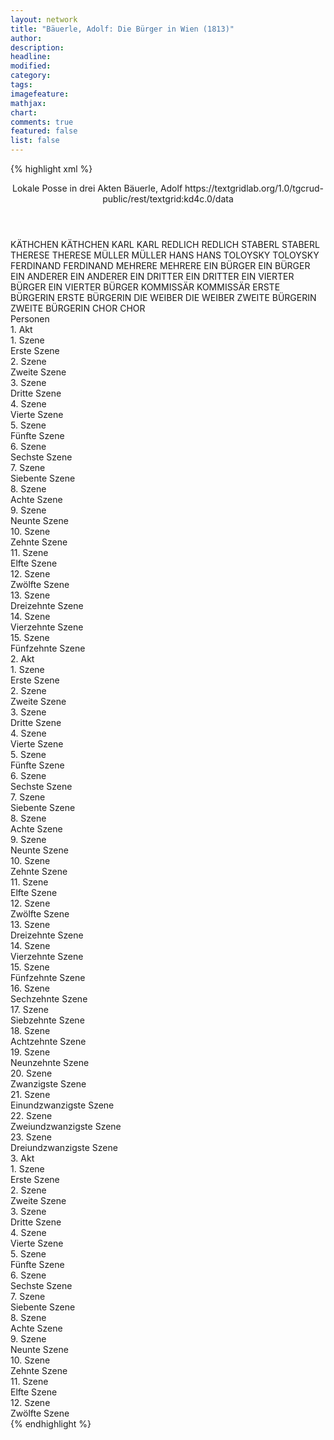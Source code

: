 ```yaml
---
layout: network
title: "Bäuerle, Adolf: Die Bürger in Wien (1813)"
author:
description:
headline:
modified:
category:
tags:
imagefeature:
mathjax:
chart:
comments: true
featured: false
list: false
---
```

{% highlight xml %}
<?xml-model href="https://raw.githubusercontent.com/DLiNa/project/master/rules/lina.rnc"?><?xml-model href="https://raw.githubusercontent.com/DLiNa/project/master/rules/lina.sch"?>
<play xmlns="http://lina.digital">
  <header>
    <title>Die Bürger in Wien</title>
    <subtitle>Lokale Posse in drei Akten</subtitle>
    <genretitle/>
    <author>Bäuerle, Adolf</author>
    <date type="print" when="1820"/>
    <date type="premiere" when="1813"/>
    <date type="written"/>
    <source>https://textgridlab.org/1.0/tgcrud-public/rest/textgrid:kd4c.0/data</source>
  </header>
  <personae>
    <character>
      <name>KÄTHCHEN</name>
      <alias xml:id="käthchen">
        <name>KÄTHCHEN</name>
      </alias>
    </character>
    <character>
      <name>KARL</name>
      <alias xml:id="karl">
        <name>KARL</name>
      </alias>
    </character>
    <character>
      <name>REDLICH</name>
      <alias xml:id="redlich">
        <name>REDLICH</name>
      </alias>
    </character>
    <character>
      <name>STABERL</name>
      <alias xml:id="staberl">
        <name>STABERL</name>
      </alias>
    </character>
    <character>
      <name>THERESE</name>
      <alias xml:id="therese">
        <name>THERESE</name>
      </alias>
    </character>
    <character>
      <name>MÜLLER</name>
      <alias xml:id="müller">
        <name>MÜLLER</name>
      </alias>
    </character>
    <character>
      <name>HANS</name>
      <alias xml:id="hans">
        <name>HANS</name>
      </alias>
    </character>
    <character>
      <name>TOLOYSKY</name>
      <alias xml:id="toloysky">
        <name>TOLOYSKY</name>
      </alias>
    </character>
    <character>
      <name>FERDINAND</name>
      <alias xml:id="ferdinand">
        <name>FERDINAND</name>
      </alias>
    </character>
    <character>
      <name>MEHRERE</name>
      <alias xml:id="mehrere">
        <name>MEHRERE</name>
      </alias>
    </character>
    <character>
      <name>EIN BÜRGER</name>
      <alias xml:id="ein_bürger">
        <name>EIN BÜRGER</name>
      </alias>
    </character>
    <character>
      <name>EIN ANDERER</name>
      <alias xml:id="ein_anderer">
        <name>EIN ANDERER</name>
      </alias>
    </character>
    <character>
      <name>EIN DRITTER</name>
      <alias xml:id="ein_dritter">
        <name>EIN DRITTER</name>
      </alias>
    </character>
    <character>
      <name>EIN VIERTER BÜRGER</name>
      <alias xml:id="ein_vierter_bürger">
        <name>EIN VIERTER BÜRGER</name>
      </alias>
    </character>
    <character>
      <name>KOMMISSÄR</name>
      <alias xml:id="kommissär">
        <name>KOMMISSÄR</name>
      </alias>
    </character>
    <character>
      <name>ERSTE BÜRGERIN</name>
      <alias xml:id="erste_bürgerin">
        <name>ERSTE BÜRGERIN</name>
      </alias>
    </character>
    <character>
      <name>DIE WEIBER</name>
      <alias xml:id="die_weiber">
        <name>DIE WEIBER</name>
      </alias>
    </character>
    <character>
      <name>ZWEITE BÜRGERIN</name>
      <alias xml:id="zweite_bürgerin">
        <name>ZWEITE BÜRGERIN</name>
      </alias>
    </character>
    <character>
      <name>CHOR</name>
      <alias xml:id="chor">
        <name>CHOR</name>
      </alias>
    </character>
  </personae>
  <text>
    <div>
      <head>Personen</head>
    </div>
    <div>
      <head>1. Akt</head>
      <div>
        <head>1. Szene</head>
        <div>
          <head>Erste Szene</head>
          <sp who="#käthchen">
            <amount n="1" unit="speech_acts"/>
            <amount n="72" unit="words"/>
            <amount n="402" unit="chars"/>
          </sp>
        </div>
      </div>
      <div>
        <head>2. Szene</head>
        <div>
          <head>Zweite Szene</head>
          <sp who="#karl">
            <amount n="5" unit="speech_acts"/>
            <amount n="174" unit="words"/>
            <amount n="1" unit="lines"/>
            <amount n="930" unit="chars"/>
          </sp>
          <sp who="#käthchen">
            <amount n="4" unit="speech_acts"/>
            <amount n="115" unit="words"/>
            <amount n="1" unit="lines"/>
            <amount n="607" unit="chars"/>
          </sp>
        </div>
      </div>
      <div>
        <head>3. Szene</head>
        <div>
          <head>Dritte Szene</head>
          <sp who="#redlich">
            <amount n="13" unit="speech_acts"/>
            <amount n="415" unit="words"/>
            <amount n="9" unit="lines"/>
            <amount n="2177" unit="chars"/>
          </sp>
          <sp who="#käthchen">
            <amount n="3" unit="speech_acts"/>
            <amount n="9" unit="words"/>
            <amount n="3" unit="lines"/>
            <amount n="40" unit="chars"/>
          </sp>
          <sp who="#karl">
            <amount n="8" unit="speech_acts"/>
            <amount n="38" unit="words"/>
            <amount n="8" unit="lines"/>
            <amount n="189" unit="chars"/>
          </sp>
        </div>
      </div>
      <div>
        <head>4. Szene</head>
        <div>
          <head>Vierte Szene</head>
          <sp who="#redlich">
            <amount n="1" unit="speech_acts"/>
            <amount n="50" unit="words"/>
            <amount n="299" unit="chars"/>
          </sp>
        </div>
      </div>
      <div>
        <head>5. Szene</head>
        <div>
          <head>Fünfte Szene</head>
          <sp who="#staberl">
            <amount n="6" unit="speech_acts"/>
            <amount n="1021" unit="words"/>
            <amount n="1" unit="lines"/>
            <amount n="5717" unit="chars"/>
          </sp>
          <sp who="#redlich">
            <amount n="5" unit="speech_acts"/>
            <amount n="29" unit="words"/>
            <amount n="5" unit="lines"/>
            <amount n="145" unit="chars"/>
          </sp>
        </div>
      </div>
      <div>
        <head>6. Szene</head>
        <div>
          <head>Sechste Szene</head>
          <sp who="#therese">
            <amount n="5" unit="speech_acts"/>
            <amount n="64" unit="words"/>
            <amount n="4" unit="lines"/>
            <amount n="367" unit="chars"/>
          </sp>
          <sp who="#redlich">
            <amount n="7" unit="speech_acts"/>
            <amount n="240" unit="words"/>
            <amount n="3" unit="lines"/>
            <amount n="1274" unit="chars"/>
          </sp>
          <sp who="#staberl">
            <amount n="7" unit="speech_acts"/>
            <amount n="246" unit="words"/>
            <amount n="5" unit="lines"/>
            <amount n="1335" unit="chars"/>
          </sp>
        </div>
      </div>
      <div>
        <head>7. Szene</head>
        <div>
          <head>Siebente Szene</head>
          <sp who="#redlich">
            <amount n="4" unit="speech_acts"/>
            <amount n="228" unit="words"/>
            <amount n="1236" unit="chars"/>
          </sp>
          <sp who="#therese">
            <amount n="3" unit="speech_acts"/>
            <amount n="23" unit="words"/>
            <amount n="3" unit="lines"/>
            <amount n="106" unit="chars"/>
          </sp>
        </div>
      </div>
      <div>
        <head>8. Szene</head>
        <div>
          <head>Achte Szene</head>
          <sp who="#therese">
            <amount n="1" unit="speech_acts"/>
            <amount n="43" unit="words"/>
            <amount n="227" unit="chars"/>
          </sp>
        </div>
      </div>
      <div>
        <head>9. Szene</head>
        <div>
          <head>Neunte Szene</head>
          <sp who="#müller">
            <amount n="4" unit="speech_acts"/>
            <amount n="105" unit="words"/>
            <amount n="1" unit="lines"/>
            <amount n="598" unit="chars"/>
          </sp>
          <sp who="#therese">
            <amount n="3" unit="speech_acts"/>
            <amount n="64" unit="words"/>
            <amount n="1" unit="lines"/>
            <amount n="384" unit="chars"/>
          </sp>
        </div>
      </div>
      <div>
        <head>10. Szene</head>
        <div>
          <head>Zehnte Szene</head>
          <sp who="#käthchen">
            <amount n="6" unit="speech_acts"/>
            <amount n="222" unit="words"/>
            <amount n="1" unit="lines"/>
            <amount n="1195" unit="chars"/>
          </sp>
          <sp who="#therese">
            <amount n="5" unit="speech_acts"/>
            <amount n="137" unit="words"/>
            <amount n="3" unit="lines"/>
            <amount n="730" unit="chars"/>
          </sp>
          <sp who="#müller">
            <amount n="3" unit="speech_acts"/>
            <amount n="158" unit="words"/>
            <amount n="1" unit="lines"/>
            <amount n="905" unit="chars"/>
          </sp>
        </div>
      </div>
      <div>
        <head>11. Szene</head>
        <div>
          <head>Elfte Szene</head>
          <sp who="#redlich">
            <amount n="8" unit="speech_acts"/>
            <amount n="234" unit="words"/>
            <amount n="3" unit="lines"/>
            <amount n="1353" unit="chars"/>
          </sp>
          <sp who="#therese">
            <amount n="2" unit="speech_acts"/>
            <amount n="12" unit="words"/>
            <amount n="2" unit="lines"/>
            <amount n="57" unit="chars"/>
          </sp>
          <sp who="#hans">
            <amount n="6" unit="speech_acts"/>
            <amount n="99" unit="words"/>
            <amount n="5" unit="lines"/>
            <amount n="498" unit="chars"/>
          </sp>
        </div>
      </div>
      <div>
        <head>12. Szene</head>
        <div>
          <head>Zwölfte Szene</head>
          <sp who="#redlich">
            <amount n="10" unit="speech_acts"/>
            <amount n="260" unit="words"/>
            <amount n="3" unit="lines"/>
            <amount n="1445" unit="chars"/>
          </sp>
          <sp who="#müller">
            <amount n="8" unit="speech_acts"/>
            <amount n="76" unit="words"/>
            <amount n="7" unit="lines"/>
            <amount n="446" unit="chars"/>
          </sp>
          <sp who="#käthchen">
            <amount n="4" unit="speech_acts"/>
            <amount n="44" unit="words"/>
            <amount n="3" unit="lines"/>
            <amount n="233" unit="chars"/>
          </sp>
          <sp who="#therese">
            <amount n="1" unit="speech_acts"/>
            <amount n="13" unit="words"/>
            <amount n="1" unit="lines"/>
            <amount n="63" unit="chars"/>
          </sp>
        </div>
      </div>
      <div>
        <head>13. Szene</head>
        <div>
          <head>Dreizehnte Szene</head>
          <sp who="#staberl">
            <amount n="3" unit="speech_acts"/>
            <amount n="106" unit="words"/>
            <amount n="578" unit="chars"/>
          </sp>
          <sp who="#toloysky">
            <amount n="2" unit="speech_acts"/>
            <amount n="20" unit="words"/>
            <amount n="2" unit="lines"/>
            <amount n="98" unit="chars"/>
          </sp>
          <sp who="#redlich">
            <amount n="4" unit="speech_acts"/>
            <amount n="79" unit="words"/>
            <amount n="3" unit="lines"/>
            <amount n="432" unit="chars"/>
          </sp>
          <sp who="#müller">
            <amount n="2" unit="speech_acts"/>
            <amount n="19" unit="words"/>
            <amount n="2" unit="lines"/>
            <amount n="101" unit="chars"/>
          </sp>
        </div>
      </div>
      <div>
        <head>14. Szene</head>
        <div>
          <head>Vierzehnte Szene</head>
          <sp who="#ferdinand">
            <amount n="3" unit="speech_acts"/>
            <amount n="32" unit="words"/>
            <amount n="2" unit="lines"/>
            <amount n="195" unit="chars"/>
          </sp>
          <sp who="#staberl">
            <amount n="6" unit="speech_acts"/>
            <amount n="55" unit="words"/>
            <amount n="6" unit="lines"/>
            <amount n="288" unit="chars"/>
          </sp>
          <sp who="#redlich">
            <amount n="3" unit="speech_acts"/>
            <amount n="72" unit="words"/>
            <amount n="1" unit="lines"/>
            <amount n="380" unit="chars"/>
          </sp>
          <sp who="#therese">
            <amount n="1" unit="speech_acts"/>
            <amount n="13" unit="words"/>
            <amount n="1" unit="lines"/>
            <amount n="57" unit="chars"/>
          </sp>
          <sp who="#käthchen">
            <amount n="1" unit="speech_acts"/>
            <amount n="7" unit="words"/>
            <amount n="1" unit="lines"/>
            <amount n="39" unit="chars"/>
          </sp>
        </div>
      </div>
      <div>
        <head>15. Szene</head>
        <div>
          <head>Fünfzehnte Szene</head>
          <sp who="#redlich">
            <amount n="10" unit="speech_acts"/>
            <amount n="299" unit="words"/>
            <amount n="21" unit="lines"/>
            <amount n="1605" unit="chars"/>
          </sp>
          <sp who="#staberl">
            <amount n="14" unit="speech_acts"/>
            <amount n="218" unit="words"/>
            <amount n="10" unit="lines"/>
            <amount n="1178" unit="chars"/>
          </sp>
          <sp who="#staberl #toloysky #hans #redlich #müller #käthchen #ein_bürger #ein_anderer #ein_dritter #ein_vierter_bürger">
            <amount n="3" unit="speech_acts"/>
            <amount n="3" unit="words"/>
            <amount n="3" unit="lines"/>
            <amount n="18" unit="chars"/>
          </sp>
          <sp who="#hans">
            <amount n="9" unit="speech_acts"/>
            <amount n="98" unit="words"/>
            <amount n="7" unit="lines"/>
            <amount n="547" unit="chars"/>
          </sp>
          <sp who="#mehrere">
            <amount n="1" unit="speech_acts"/>
            <amount n="2" unit="words"/>
            <amount n="1" unit="lines"/>
            <amount n="9" unit="chars"/>
          </sp>
          <sp who="#ein_bürger">
            <amount n="1" unit="speech_acts"/>
            <amount n="4" unit="words"/>
            <amount n="1" unit="lines"/>
            <amount n="22" unit="chars"/>
          </sp>
          <sp who="#ein_anderer">
            <amount n="1" unit="speech_acts"/>
            <amount n="5" unit="words"/>
            <amount n="1" unit="lines"/>
            <amount n="22" unit="chars"/>
          </sp>
          <sp who="#ein_dritter">
            <amount n="1" unit="speech_acts"/>
            <amount n="5" unit="words"/>
            <amount n="1" unit="lines"/>
            <amount n="27" unit="chars"/>
          </sp>
          <sp who="#toloysky">
            <amount n="1" unit="speech_acts"/>
            <amount n="6" unit="words"/>
            <amount n="1" unit="lines"/>
            <amount n="27" unit="chars"/>
          </sp>
          <sp who="#ein_vierter_bürger">
            <amount n="1" unit="speech_acts"/>
            <amount n="10" unit="words"/>
            <amount n="1" unit="lines"/>
            <amount n="48" unit="chars"/>
          </sp>
          <sp who="#müller">
            <amount n="3" unit="speech_acts"/>
            <amount n="33" unit="words"/>
            <amount n="3" unit="lines"/>
            <amount n="187" unit="chars"/>
          </sp>
          <sp who="#staberl #toloysky #hans #redlich #müller #käthchen #ein_bürger #ein_anderer #ein_dritter #ein_vierter_bürger">
            <amount n="1" unit="speech_acts"/>
            <amount n="7" unit="words"/>
            <amount n="1" unit="lines"/>
            <amount n="35" unit="chars"/>
          </sp>
        </div>
      </div>
    </div>
    <div>
      <head>2. Akt</head>
      <div>
        <head>1. Szene</head>
        <div>
          <head>Erste Szene</head>
          <sp who="#redlich">
            <amount n="1" unit="speech_acts"/>
            <amount n="42" unit="words"/>
            <amount n="219" unit="chars"/>
          </sp>
        </div>
      </div>
      <div>
        <head>2. Szene</head>
        <div>
          <head>Zweite Szene</head>
          <sp who="#staberl">
            <amount n="8" unit="speech_acts"/>
            <amount n="469" unit="words"/>
            <amount n="1" unit="lines"/>
            <amount n="2525" unit="chars"/>
          </sp>
          <sp who="#redlich">
            <amount n="8" unit="speech_acts"/>
            <amount n="137" unit="words"/>
            <amount n="6" unit="lines"/>
            <amount n="756" unit="chars"/>
          </sp>
        </div>
      </div>
      <div>
        <head>3. Szene</head>
        <div>
          <head>Dritte Szene</head>
          <sp who="#staberl">
            <amount n="1" unit="speech_acts"/>
            <amount n="63" unit="words"/>
            <amount n="305" unit="chars"/>
          </sp>
        </div>
      </div>
      <div>
        <head>4. Szene</head>
        <div>
          <head>Vierte Szene</head>
          <sp who="#hans">
            <amount n="13" unit="speech_acts"/>
            <amount n="344" unit="words"/>
            <amount n="5" unit="lines"/>
            <amount n="1822" unit="chars"/>
          </sp>
          <sp who="#staberl">
            <amount n="12" unit="speech_acts"/>
            <amount n="198" unit="words"/>
            <amount n="10" unit="lines"/>
            <amount n="1079" unit="chars"/>
          </sp>
        </div>
      </div>
      <div>
        <head>5. Szene</head>
        <div>
          <head>Fünfte Szene</head>
          <sp who="#staberl">
            <amount n="1" unit="speech_acts"/>
            <amount n="50" unit="words"/>
            <amount n="269" unit="chars"/>
          </sp>
        </div>
      </div>
      <div>
        <head>6. Szene</head>
        <div>
          <head>Sechste Szene</head>
          <sp who="#therese">
            <amount n="11" unit="speech_acts"/>
            <amount n="185" unit="words"/>
            <amount n="7" unit="lines"/>
            <amount n="1069" unit="chars"/>
          </sp>
          <sp who="#staberl">
            <amount n="11" unit="speech_acts"/>
            <amount n="252" unit="words"/>
            <amount n="8" unit="lines"/>
            <amount n="1380" unit="chars"/>
          </sp>
        </div>
      </div>
      <div>
        <head>7. Szene</head>
        <div>
          <head>Siebente Szene</head>
          <sp who="#redlich">
            <amount n="14" unit="speech_acts"/>
            <amount n="145" unit="words"/>
            <amount n="11" unit="lines"/>
            <amount n="785" unit="chars"/>
          </sp>
          <sp who="#therese">
            <amount n="13" unit="speech_acts"/>
            <amount n="231" unit="words"/>
            <amount n="10" unit="lines"/>
            <amount n="1204" unit="chars"/>
          </sp>
        </div>
      </div>
      <div>
        <head>8. Szene</head>
        <div>
          <head>Achte Szene</head>
          <sp who="#therese">
            <amount n="1" unit="speech_acts"/>
            <amount n="29" unit="words"/>
            <amount n="164" unit="chars"/>
          </sp>
        </div>
      </div>
      <div>
        <head>9. Szene</head>
        <div>
          <head>Neunte Szene</head>
          <sp who="#staberl">
            <amount n="1" unit="speech_acts"/>
            <amount n="32" unit="words"/>
            <amount n="178" unit="chars"/>
          </sp>
          <sp who="#therese">
            <amount n="1" unit="speech_acts"/>
            <amount n="29" unit="words"/>
            <amount n="157" unit="chars"/>
          </sp>
        </div>
      </div>
      <div>
        <head>10. Szene</head>
        <div>
          <head>Zehnte Szene</head>
          <sp who="#staberl">
            <amount n="1" unit="speech_acts"/>
            <amount n="1144" unit="words"/>
            <amount n="6294" unit="chars"/>
          </sp>
        </div>
      </div>
      <div>
        <head>11. Szene</head>
        <div>
          <head>Elfte Szene</head>
          <sp who="#müller">
            <amount n="10" unit="speech_acts"/>
            <amount n="94" unit="words"/>
            <amount n="9" unit="lines"/>
            <amount n="493" unit="chars"/>
          </sp>
          <sp who="#staberl">
            <amount n="10" unit="speech_acts"/>
            <amount n="383" unit="words"/>
            <amount n="3" unit="lines"/>
            <amount n="2021" unit="chars"/>
          </sp>
        </div>
      </div>
      <div>
        <head>12. Szene</head>
        <div>
          <head>Zwölfte Szene</head>
          <sp who="#therese">
            <amount n="3" unit="speech_acts"/>
            <amount n="50" unit="words"/>
            <amount n="2" unit="lines"/>
            <amount n="265" unit="chars"/>
          </sp>
          <sp who="#staberl">
            <amount n="2" unit="speech_acts"/>
            <amount n="46" unit="words"/>
            <amount n="265" unit="chars"/>
          </sp>
          <sp who="#müller">
            <amount n="2" unit="speech_acts"/>
            <amount n="12" unit="words"/>
            <amount n="2" unit="lines"/>
            <amount n="67" unit="chars"/>
          </sp>
        </div>
      </div>
      <div>
        <head>13. Szene</head>
        <div>
          <head>Dreizehnte Szene</head>
          <sp who="#staberl">
            <amount n="1" unit="speech_acts"/>
            <amount n="67" unit="words"/>
            <amount n="315" unit="chars"/>
          </sp>
        </div>
      </div>
      <div>
        <head>14. Szene</head>
        <div>
          <head>Vierzehnte Szene</head>
          <sp who="#käthchen">
            <amount n="20" unit="speech_acts"/>
            <amount n="330" unit="words"/>
            <amount n="14" unit="lines"/>
            <amount n="1728" unit="chars"/>
          </sp>
          <sp who="#staberl">
            <amount n="19" unit="speech_acts"/>
            <amount n="391" unit="words"/>
            <amount n="12" unit="lines"/>
            <amount n="2122" unit="chars"/>
          </sp>
        </div>
      </div>
      <div>
        <head>15. Szene</head>
        <div>
          <head>Fünfzehnte Szene</head>
          <sp who="#staberl">
            <amount n="1" unit="speech_acts"/>
            <amount n="77" unit="words"/>
            <amount n="441" unit="chars"/>
          </sp>
        </div>
      </div>
      <div>
        <head>16. Szene</head>
        <div>
          <head>Sechzehnte Szene</head>
          <sp who="#müller">
            <amount n="4" unit="speech_acts"/>
            <amount n="90" unit="words"/>
            <amount n="3" unit="lines"/>
            <amount n="493" unit="chars"/>
          </sp>
          <sp who="#therese">
            <amount n="4" unit="speech_acts"/>
            <amount n="62" unit="words"/>
            <amount n="3" unit="lines"/>
            <amount n="324" unit="chars"/>
          </sp>
        </div>
      </div>
      <div>
        <head>17. Szene</head>
        <div>
          <head>Siebzehnte Szene</head>
          <sp who="#müller">
            <amount n="1" unit="speech_acts"/>
            <amount n="10" unit="words"/>
            <amount n="1" unit="lines"/>
            <amount n="48" unit="chars"/>
          </sp>
        </div>
      </div>
      <div>
        <head>18. Szene</head>
        <div>
          <head>Achtzehnte Szene</head>
          <sp who="#therese">
            <amount n="3" unit="speech_acts"/>
            <amount n="31" unit="words"/>
            <amount n="3" unit="lines"/>
            <amount n="161" unit="chars"/>
          </sp>
          <sp who="#käthchen">
            <amount n="7" unit="speech_acts"/>
            <amount n="86" unit="words"/>
            <amount n="6" unit="lines"/>
            <amount n="427" unit="chars"/>
          </sp>
          <sp who="#müller">
            <amount n="7" unit="speech_acts"/>
            <amount n="161" unit="words"/>
            <amount n="3" unit="lines"/>
            <amount n="912" unit="chars"/>
          </sp>
        </div>
      </div>
      <div>
        <head>19. Szene</head>
        <div>
          <head>Neunzehnte Szene</head>
          <sp who="#therese">
            <amount n="1" unit="speech_acts"/>
            <amount n="36" unit="words"/>
            <amount n="178" unit="chars"/>
          </sp>
        </div>
      </div>
      <div>
        <head>20. Szene</head>
        <div>
          <head>Zwanzigste Szene</head>
          <sp who="#karl">
            <amount n="11" unit="speech_acts"/>
            <amount n="208" unit="words"/>
            <amount n="6" unit="lines"/>
            <amount n="1156" unit="chars"/>
          </sp>
          <sp who="#therese">
            <amount n="11" unit="speech_acts"/>
            <amount n="122" unit="words"/>
            <amount n="8" unit="lines"/>
            <amount n="630" unit="chars"/>
          </sp>
        </div>
      </div>
      <div>
        <head>21. Szene</head>
        <div>
          <head>Einundzwanzigste Szene</head>
          <sp who="#staberl">
            <amount n="1" unit="speech_acts"/>
            <amount n="82" unit="words"/>
            <amount n="438" unit="chars"/>
          </sp>
        </div>
      </div>
      <div>
        <head>22. Szene</head>
        <div>
          <head>Zweiundzwanzigste Szene</head>
          <sp who="#toloysky">
            <amount n="7" unit="speech_acts"/>
            <amount n="102" unit="words"/>
            <amount n="4" unit="lines"/>
            <amount n="565" unit="chars"/>
          </sp>
          <sp who="#staberl">
            <amount n="7" unit="speech_acts"/>
            <amount n="163" unit="words"/>
            <amount n="3" unit="lines"/>
            <amount n="869" unit="chars"/>
          </sp>
          <sp who="#karl">
            <amount n="1" unit="speech_acts"/>
            <amount n="5" unit="words"/>
            <amount n="1" unit="lines"/>
            <amount n="27" unit="chars"/>
          </sp>
          <sp who="#käthchen">
            <amount n="1" unit="speech_acts"/>
            <amount n="4" unit="words"/>
            <amount n="1" unit="lines"/>
            <amount n="19" unit="chars"/>
          </sp>
        </div>
      </div>
      <div>
        <head>23. Szene</head>
        <div>
          <head>Dreiundzwanzigste Szene</head>
          <sp who="#staberl">
            <amount n="1" unit="speech_acts"/>
            <amount n="2" unit="words"/>
            <amount n="1" unit="lines"/>
            <amount n="13" unit="chars"/>
          </sp>
        </div>
      </div>
    </div>
    <div>
      <head>3. Akt</head>
      <div>
        <head>1. Szene</head>
        <div>
          <head>Erste Szene</head>
          <sp who="#staberl">
            <amount n="8" unit="speech_acts"/>
            <amount n="184" unit="words"/>
            <amount n="5" unit="lines"/>
            <amount n="983" unit="chars"/>
          </sp>
          <sp who="#karl">
            <amount n="3" unit="speech_acts"/>
            <amount n="52" unit="words"/>
            <amount n="2" unit="lines"/>
            <amount n="279" unit="chars"/>
          </sp>
          <sp who="#redlich">
            <amount n="6" unit="speech_acts"/>
            <amount n="90" unit="words"/>
            <amount n="4" unit="lines"/>
            <amount n="498" unit="chars"/>
          </sp>
          <sp who="#toloysky">
            <amount n="2" unit="speech_acts"/>
            <amount n="19" unit="words"/>
            <amount n="2" unit="lines"/>
            <amount n="85" unit="chars"/>
          </sp>
          <sp who="#käthchen">
            <amount n="2" unit="speech_acts"/>
            <amount n="67" unit="words"/>
            <amount n="1" unit="lines"/>
            <amount n="350" unit="chars"/>
          </sp>
        </div>
      </div>
      <div>
        <head>2. Szene</head>
        <div>
          <head>Zweite Szene</head>
          <sp who="#staberl">
            <amount n="6" unit="speech_acts"/>
            <amount n="88" unit="words"/>
            <amount n="5" unit="lines"/>
            <amount n="466" unit="chars"/>
          </sp>
          <sp who="#redlich">
            <amount n="4" unit="speech_acts"/>
            <amount n="82" unit="words"/>
            <amount n="2" unit="lines"/>
            <amount n="473" unit="chars"/>
          </sp>
          <sp who="#müller">
            <amount n="4" unit="speech_acts"/>
            <amount n="52" unit="words"/>
            <amount n="3" unit="lines"/>
            <amount n="296" unit="chars"/>
          </sp>
          <sp who="#karl">
            <amount n="3" unit="speech_acts"/>
            <amount n="47" unit="words"/>
            <amount n="3" unit="lines"/>
            <amount n="256" unit="chars"/>
          </sp>
          <sp who="#käthchen">
            <amount n="1" unit="speech_acts"/>
            <amount n="30" unit="words"/>
            <amount n="154" unit="chars"/>
          </sp>
        </div>
      </div>
      <div>
        <head>3. Szene</head>
        <div>
          <head>Dritte Szene</head>
          <sp who="#müller">
            <amount n="15" unit="speech_acts"/>
            <amount n="306" unit="words"/>
            <amount n="6" unit="lines"/>
            <amount n="1728" unit="chars"/>
          </sp>
          <sp who="#staberl">
            <amount n="19" unit="speech_acts"/>
            <amount n="667" unit="words"/>
            <amount n="10" unit="lines"/>
            <amount n="3730" unit="chars"/>
          </sp>
          <sp who="#toloysky">
            <amount n="11" unit="speech_acts"/>
            <amount n="202" unit="words"/>
            <amount n="8" unit="lines"/>
            <amount n="1179" unit="chars"/>
          </sp>
        </div>
      </div>
      <div>
        <head>4. Szene</head>
        <div>
          <head>Vierte Szene</head>
          <sp who="#redlich">
            <amount n="2" unit="speech_acts"/>
            <amount n="22" unit="words"/>
            <amount n="2" unit="lines"/>
            <amount n="117" unit="chars"/>
          </sp>
          <sp who="#kommissär">
            <amount n="5" unit="speech_acts"/>
            <amount n="140" unit="words"/>
            <amount n="1" unit="lines"/>
            <amount n="804" unit="chars"/>
          </sp>
          <sp who="#müller">
            <amount n="4" unit="speech_acts"/>
            <amount n="26" unit="words"/>
            <amount n="3" unit="lines"/>
            <amount n="152" unit="chars"/>
          </sp>
          <sp who="#staberl">
            <amount n="4" unit="speech_acts"/>
            <amount n="129" unit="words"/>
            <amount n="2" unit="lines"/>
            <amount n="766" unit="chars"/>
          </sp>
          <sp who="#toloysky">
            <amount n="3" unit="speech_acts"/>
            <amount n="27" unit="words"/>
            <amount n="2" unit="lines"/>
            <amount n="163" unit="chars"/>
          </sp>
        </div>
      </div>
      <div>
        <head>5. Szene</head>
        <div>
          <head>Fünfte Szene</head>
          <sp who="#toloysky">
            <amount n="3" unit="speech_acts"/>
            <amount n="31" unit="words"/>
            <amount n="3" unit="lines"/>
            <amount n="179" unit="chars"/>
          </sp>
          <sp who="#ein_bürger">
            <amount n="1" unit="speech_acts"/>
          </sp>
          <sp who="#hans">
            <amount n="1" unit="speech_acts"/>
            <amount n="12" unit="words"/>
            <amount n="1" unit="lines"/>
            <amount n="54" unit="chars"/>
          </sp>
        </div>
      </div>
      <div>
        <head>6. Szene</head>
        <div>
          <head>Sechste Szene</head>
          <sp who="#toloysky">
            <amount n="3" unit="speech_acts"/>
            <amount n="39" unit="words"/>
            <amount n="3" unit="lines"/>
            <amount n="212" unit="chars"/>
          </sp>
          <sp who="#erste_bürgerin">
            <amount n="2" unit="speech_acts"/>
            <amount n="17" unit="words"/>
            <amount n="2" unit="lines"/>
            <amount n="100" unit="chars"/>
          </sp>
          <sp who="#hans">
            <amount n="1" unit="speech_acts"/>
            <amount n="55" unit="words"/>
            <amount n="273" unit="chars"/>
          </sp>
          <sp who="#die_weiber">
            <amount n="1" unit="speech_acts"/>
            <amount n="4" unit="words"/>
            <amount n="1" unit="lines"/>
            <amount n="23" unit="chars"/>
          </sp>
        </div>
      </div>
      <div>
        <head>7. Szene</head>
        <div>
          <head>Siebente Szene</head>
          <sp who="#toloysky">
            <amount n="2" unit="speech_acts"/>
            <amount n="6" unit="words"/>
            <amount n="2" unit="lines"/>
            <amount n="27" unit="chars"/>
          </sp>
          <sp who="#staberl">
            <amount n="21" unit="speech_acts"/>
            <amount n="778" unit="words"/>
            <amount n="7" unit="lines"/>
            <amount n="4158" unit="chars"/>
          </sp>
          <sp who="#die_weiber">
            <amount n="4" unit="speech_acts"/>
            <amount n="27" unit="words"/>
            <amount n="4" unit="lines"/>
            <amount n="121" unit="chars"/>
          </sp>
          <sp who="#erste_bürgerin">
            <amount n="4" unit="speech_acts"/>
            <amount n="38" unit="words"/>
            <amount n="4" unit="lines"/>
            <amount n="198" unit="chars"/>
          </sp>
          <sp who="#hans #die_weiber">
            <amount n="1" unit="speech_acts"/>
            <amount n="3" unit="words"/>
            <amount n="1" unit="lines"/>
            <amount n="16" unit="chars"/>
          </sp>
          <sp who="#hans">
            <amount n="9" unit="speech_acts"/>
            <amount n="60" unit="words"/>
            <amount n="8" unit="lines"/>
            <amount n="326" unit="chars"/>
          </sp>
          <sp who="#zweite_bürgerin">
            <amount n="1" unit="speech_acts"/>
            <amount n="8" unit="words"/>
            <amount n="1" unit="lines"/>
            <amount n="40" unit="chars"/>
          </sp>
        </div>
      </div>
      <div>
        <head>8. Szene</head>
        <div>
          <head>Achte Szene</head>
          <sp who="#redlich">
            <amount n="9" unit="speech_acts"/>
            <amount n="173" unit="words"/>
            <amount n="6" unit="lines"/>
            <amount n="950" unit="chars"/>
          </sp>
          <sp who="#therese">
            <amount n="8" unit="speech_acts"/>
            <amount n="118" unit="words"/>
            <amount n="6" unit="lines"/>
            <amount n="613" unit="chars"/>
          </sp>
        </div>
      </div>
      <div>
        <head>9. Szene</head>
        <div>
          <head>Neunte Szene</head>
          <sp who="#staberl">
            <amount n="2" unit="speech_acts"/>
            <amount n="47" unit="words"/>
            <amount n="1" unit="lines"/>
            <amount n="268" unit="chars"/>
          </sp>
          <sp who="#redlich">
            <amount n="1" unit="speech_acts"/>
            <amount n="22" unit="words"/>
            <amount n="134" unit="chars"/>
          </sp>
        </div>
      </div>
      <div>
        <head>10. Szene</head>
        <div>
          <head>Zehnte Szene</head>
          <sp who="#redlich">
            <amount n="3" unit="speech_acts"/>
            <amount n="42" unit="words"/>
            <amount n="3" unit="lines"/>
            <amount n="224" unit="chars"/>
          </sp>
          <sp who="#therese #redlich #staberl #toloysky #erste_bürgerin #zweite_bürgerin #ein_bürger #ein_anderer #ein_dritter #ein_vierter_bürger">
            <amount n="1" unit="speech_acts"/>
            <amount n="3" unit="words"/>
            <amount n="1" unit="lines"/>
            <amount n="21" unit="chars"/>
          </sp>
          <sp who="#toloysky">
            <amount n="2" unit="speech_acts"/>
            <amount n="18" unit="words"/>
            <amount n="2" unit="lines"/>
            <amount n="95" unit="chars"/>
          </sp>
          <sp who="#staberl">
            <amount n="1" unit="speech_acts"/>
            <amount n="11" unit="words"/>
            <amount n="1" unit="lines"/>
            <amount n="69" unit="chars"/>
          </sp>
        </div>
      </div>
      <div>
        <head>11. Szene</head>
        <div>
          <head>Elfte Szene</head>
          <sp who="#redlich">
            <amount n="5" unit="speech_acts"/>
            <amount n="95" unit="words"/>
            <amount n="2" unit="lines"/>
            <amount n="535" unit="chars"/>
          </sp>
          <sp who="#karl">
            <amount n="2" unit="speech_acts"/>
            <amount n="26" unit="words"/>
            <amount n="2" unit="lines"/>
            <amount n="141" unit="chars"/>
          </sp>
          <sp who="#therese">
            <amount n="2" unit="speech_acts"/>
            <amount n="12" unit="words"/>
            <amount n="2" unit="lines"/>
            <amount n="67" unit="chars"/>
          </sp>
          <sp who="#käthchen">
            <amount n="1" unit="speech_acts"/>
            <amount n="9" unit="words"/>
            <amount n="1" unit="lines"/>
            <amount n="43" unit="chars"/>
          </sp>
        </div>
      </div>
      <div>
        <head>12. Szene</head>
        <div>
          <head>Zwölfte Szene</head>
          <sp who="#staberl">
            <amount n="7" unit="speech_acts"/>
            <amount n="343" unit="words"/>
            <amount n="16" unit="lines"/>
            <amount n="1822" unit="chars"/>
          </sp>
          <sp who="#redlich">
            <amount n="5" unit="speech_acts"/>
            <amount n="80" unit="words"/>
            <amount n="3" unit="lines"/>
            <amount n="431" unit="chars"/>
          </sp>
          <sp who="#hans">
            <amount n="2" unit="speech_acts"/>
            <amount n="4" unit="words"/>
            <amount n="1" unit="lines"/>
            <amount n="26" unit="chars"/>
          </sp>
          <sp who="#therese #redlich #staberl #toloysky #erste_bürgerin #zweite_bürgerin #ein_bürger #ein_anderer #ein_dritter #ein_vierter_bürger #karl #käthchen">
            <amount n="1" unit="speech_acts"/>
            <amount n="10" unit="words"/>
            <amount n="1" unit="lines"/>
            <amount n="53" unit="chars"/>
          </sp>
          <sp who="#karl">
            <amount n="1" unit="speech_acts"/>
            <amount n="5" unit="words"/>
            <amount n="1" unit="lines"/>
            <amount n="28" unit="chars"/>
          </sp>
          <sp who="#chor">
            <amount n="3" unit="speech_acts"/>
            <amount n="78" unit="words"/>
            <amount n="12" unit="lines"/>
            <amount n="390" unit="chars"/>
          </sp>
        </div>
      </div>
    </div>
  </text>
</play>
{% endhighlight %}